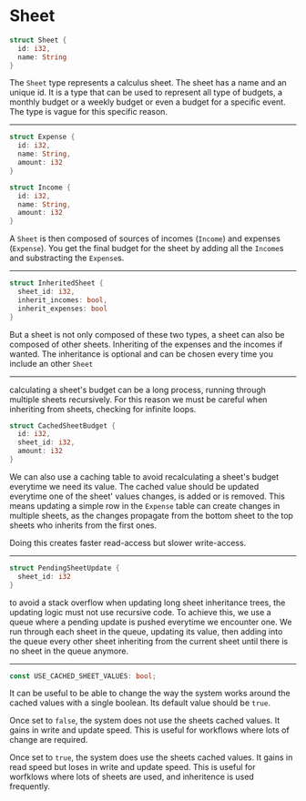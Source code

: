 # Sheet

```rust
struct Sheet {
  id: i32,
  name: String
}
```

The `Sheet` type represents a calculus sheet. The sheet has a name and an unique id. It is a type that can be used to represent all type of budgets, a monthly budget or a weekly budget or even a budget for a specific event. The type is vague for this specific reason.

___

```rust
struct Expense {
  id: i32,
  name: String,
  amount: i32
}

struct Income {
  id: i32,
  name: String,
  amount: i32
}
```

A `Sheet` is then composed of sources of incomes (`Income`) and expenses (`Expense`). You get the final budget for the sheet by adding all the `Income`s and substracting the `Expense`s.

___

```rust
struct InheritedSheet {
  sheet_id: i32,
  inherit_incomes: bool,
  inherit_expenses: bool
}
```

But a sheet is not only composed of these two types, a sheet can also be composed of other sheets. Inheriting of the expenses and the incomes if wanted. The inheritance is optional and can be chosen every time you include an other `Sheet`

___

calculating a sheet's budget can be a long process, running through multiple sheets recursively. For this reason we must be careful when inheriting from sheets, checking for infinite loops.

```rust
struct CachedSheetBudget {
  id: i32,
  sheet_id: i32,
  amount: i32
}
```

We can also use a caching table to avoid recalculating a sheet's budget everytime we need its value. The cached value should be updated everytime one of the sheet' values changes, is added or is removed. This means updating a simple row in the `Expense` table can create changes in multiple sheets, as the changes propagate from the bottom sheet to the top sheets who inherits from the first ones.

Doing this creates faster read-access but slower write-access.

___

```rs
struct PendingSheetUpdate {
  sheet_id: i32
}
```

to avoid a stack overflow when updating long sheet inheritance trees, the updating logic must not use recursive code. To achieve this, we use a queue where a pending update is pushed everytime we encounter one. We run through each sheet in the queue, updating its value, then adding into the queue every other sheet inheriting from the current sheet until there is no sheet in the queue anymore.

___

```rs
const USE_CACHED_SHEET_VALUES: bool;
```

It can be useful to be able to change the way the system works around the cached values with a single boolean. Its default value should be `true`.

Once set to `false`, the system does not use the sheets cached values. It gains in write and update speed. This is useful for workflows where lots of change are required.

Once set to `true`, the system does use the sheets cached values. It gains in read speed but loses in write and update speed. This is useful for worfklows where lots of sheets are used, and inheritence is used frequently.